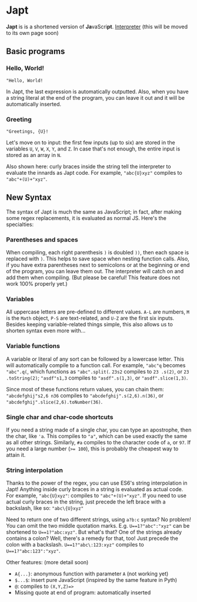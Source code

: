 # Japt

**Japt** is is a shortened version of **Ja**vaScri**pt**. [Interpreter](http://codegolf.stackexchange.com/a/62685/42545) (this will be moved to its own page soon)

## Basic programs

### Hello, World!

    "Hello, World!

In Japt, the last expression is automatically outputted. Also, when you have a string literal at the end of the program, you can leave it out and it will be automatically inserted.

### Greeting

    "Greetings, {U}!

Let's move on to input: the first few inputs (up to six) are stored in the variables `U`, `V`, `W`, `X`, `Y`, and `Z`. In case that's not enough, the entire input is stored as an array in `N`.

Also shown here: curly braces inside the string tell the interpreter to evaluate the innards as Japt code. For example, `"abc{U}xyz"` compiles to `"abc"+(U)+"xyz"`.

## New Syntax

The syntax of Japt is much the same as JavaScript; in fact, after making some regex replacements, it is evaluated as normal JS. Here's the specialties:

### Parentheses and spaces

When compiling, each right parenthesis `)` is doubled `))`, then each space is replaced with `)`. This helps to save space when nesting function calls.
Also, if you have extra parentheses next to semicolons or at the beginning or end of the program, you can leave them out. The interpreter will catch on and add them when compiling.
(But please be careful! This feature does not work 100% properly yet.)

### Variables

All uppercase letters are pre-defined to different values. `A-L` are numbers, `M` is the `Math` object, `P-S` are text-related, and `U-Z` are the first six inputs. Besides keeping variable-related things simple, this also allows us to shorten syntax even more with...

### Variable functions

A variable or literal of any sort can be followed by a lowercase letter. This will automatically compile to a function call. For example, `"abc"q` becomes `"abc".q(`, which functions as `"abc".split(`. `23s2` compiles to `23 .s(2)`, or `23 .toString(2)`; `"asdf"s1,3` compiles to `"asdf".s(1,3)`, or `"asdf".slice(1,3)`.

Since most of these functions return values, you can chain them: `"abcdefghij"s2,6 n36` compiles to `"abcdefghij".s(2,6).n(36)`, or `"abcdefghij".slice(2,6).toNumber(36)`.

### Single char and char-code shortcuts

If you need a string made of a single char, you can type an apostrophe, then the char, like `'a`. This compiles to `"a"`, which can be used exactly the same as all other strings. Similarly, `#a` compiles to the character code of `a`, or `97`. If you need a large number (`>= 100`), this is probably the cheapest way to attain it.

### String interpolation

Thanks to the power of the regex, you can use ES6's string interpolation in Japt! Anything inside curly braces in a string is evaluated as actual code. For example, `"abc{U}xyz"`: compiles to `"abc"+(U)+"xyz"`. If you need to use actual curly braces in the string, just precede the left brace with a backslash, like so: `"abc\{U}xyz"`

Need to return one of two different strings, using `a?b:c` syntax? No problem! You can omit the two middle quotation marks. E.g. `U==1?"abc":"xyz"` can be shortened to `U==1?"abc:xyz"`. But what's that? One of the strings already contains a colon? Well, there's a remedy for that, too! Just precede the colon with a backslash. `U==1?"abc\:123:xyz"` compiles to `U==1?"abc:123":"xyz"`.

Other features: (more detail soon)

- `A{...}`: anonymous function with parameter `A` (not working yet)
- `$...$`: insert pure JavaScript (inspired by the same feature in Pyth)
- `@`: compiles to `(X,Y,Z)=>`
- Missing quote at end of program: automatically inserted
